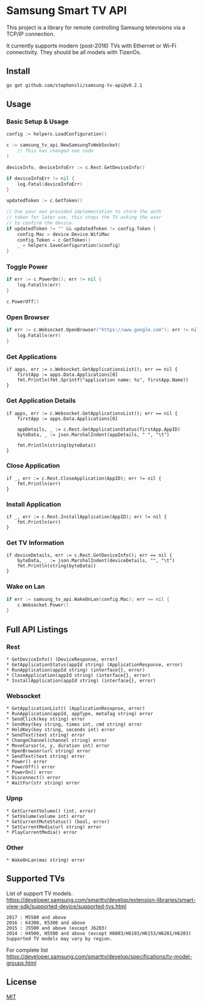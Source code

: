 <p align="center">
    <H1>Samsung Smart TV API</H1>
</p>

This project is a library for remote controlling Samsung televisions via a TCP/IP connection.

It currently supports modern (post-2016) TVs with Ethernet or Wi-Fi connectivity. They should be all models with
TizenOs.

## Install

```bash
go get github.com/stephensli/samsung-tv-api@v0.2.1
```

## Usage

### Basic Setup & Usage

```go
config := helpers.LoadConfiguration()

c := samsung_tv_api.NewSamsungTvWebSocket(
	// This has changed see code
)

deviceInfo, deviceInfoErr := c.Rest.GetDeviceInfo()

if deviceInfoErr != nil {
	log.Fatal(deviceInfoErr)
}

updatedToken := c.GetToken()

// Use your own provided implementation to store the auth
// token for later use, this stops the TV asking the user
// to confirm the device.
if updatedToken != "" && updatedToken != config.Token {
	config.Mac = device.Device.WifiMac
	config.Token = c.GetToken()
	_ = helpers.SaveConfiguration(&config)
}
```

### Toggle Power

```go 
if err := c.PowerOn(); err != nil {
	log.Fatalln(err)
}

c.PowerOff()
```

### Open Browser

```go
if err := c.Websocket.OpenBrowser("https://www.google.com"); err != nil {
	log.Fatalln(err)
}
```

### Get Applications

```golang
if apps, err := c.Websocket.GetApplicationsList(); err == nil {
	firstApp := apps.Data.Applications[0]
	fmt.Println(fmt.Sprintf("application name: %s", firstApp.Name))
}
```

### Get Application Details

```golang
if apps, err := c.Websocket.GetApplicationsList(); err == nil {
	firstApp := apps.Data.Applications[0]

	appDetails, _ := c.Rest.GetApplicationStatus(firstApp.AppID)
	byteData, _ := json.MarshalIndent(appDetails, " ", "\t")

	fmt.Println(string(byteData))
}
```

### Close Application

```golang
if _, err := c.Rest.CloseApplication(AppID); err != nil {
	fmt.Println(err)
}
```

### Install Application
```golang
if _, err := c.Rest.InstallApplication(AppID); err != nil {
	fmt.Println(err)
}
```

### Get TV Information
```golang
if deviceDetails, err := c.Rest.GetDeviceInfo(); err == nil {
	byteData, _ := json.MarshalIndent(deviceDetails, "", "\t")
	fmt.Println(string(byteData))
}
```

### Wake on Lan
```go
if err := samsung_tv_api.WakeOnLan(config.Mac); err == nil {
	c.Websocket.Power()
}
```
## Full API Listings

### Rest
	* GetDeviceInfo() (DeviceResponse, error)
	* GetApplicationStatus(appId string) (ApplicationResponse, error)
	* RunApplication(appId string) (interface{}, error)
	* CloseApplication(appId string) (interface{}, error)
	* InstallApplication(appId string) (interface{}, error)

### Websocket
	* GetApplicationList() (ApplicationResopnse, error)
	* RunApplication(appId, appType, metaTag string) error
	* SendClick(key string) error
	* SendKey(key string, times int, cmd string) error
	* HoldKey(key string, seconds int) error
	* SendText(text string) error
	* ChangeChannel(channel string) error
	* MoveCursor(x, y, duration int) error
	* OpenBrowser(url string) error
	* SendText(text string) error
	* Power() error
	* PowerOff() error
	* PowerOn() error
	* Disconnect() error
	* WaitFor(str string) error

### Upnp
	* GetCurrentVolume() (int, error)
	* SetVolume(volume int) error 
	* GetCurrentMuteStatus() (bool, error) 
	* SetCurrentMedia(url string) error 
	* PlayCurrentMedia() error 

### Other
	* WakeOnLan(mac string) error

## Supported TVs

List of support TV
models. https://developer.samsung.com/smarttv/develop/extension-libraries/smart-view-sdk/supported-device/supported-tvs.html

```
2017 : M5500 and above
2016 : K4300, K5300 and above
2015 : J5500 and above (except J6203)
2014 : H4500, H5500 and above (except H6003/H6103/H6153/H6201/H6203)
Supported TV models may vary by region.
```

For complete list https://developer.samsung.com/smarttv/develop/specifications/tv-model-groups.html

## License

[MIT](./LICENSE.md)
